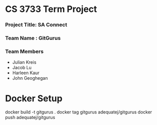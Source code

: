# CS 3733 Term Project
### Project Title: SA Connect
### Team Name :  GitGurus
### Team Members 
* Julian Kreis
* Jacob Lu
* Harleen Kaur
* John Geoghegan

# Docker Setup
docker build -t gitgurus . 
docker tag gitgurus adequatej/gitgurus
docker push adequatej/gitgurus

